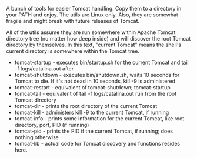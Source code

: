 A bunch of tools for easier Tomcat handling. Copy them to a directory in your PATH and enjoy.
The utils are Linux only. Also, they are somewhat fragile and might break with future releases
of Tomcat.

All of the utils assume they are run somewhere within Apache Tomcat directory tree (no matter
how deep inside) and will discover the root Tomcat directory by themselves. In this text,
"current Tomcat" means the shell's current directory is somewhere within the Tomcat tree.

* tomcat-startup - executes bin/startup.sh for the current Tomcat and tail -f logs/catalina.out after
* tomcat-shutdown - executes bin/shutdown.sh, waits 10 seconds for Tomcat to die. If it's not dead
                    in 10 seconds, kill -9 is administered
* tomcat-restart - equivalent of tomcat-shutdown; tomcat-startup
* tomcat-tail - equivalent of tail -f logs/catalina.out run from the root Tomcat directory
* tomcat-dir - prints the root directory of the current Tomcat
* tomcat-kill - administers kill -9 to the current Tomcat, if running
* tomcat-info - prints some information for the current Tomcat, like root directory, port, PID (if running)
* tomcat-pid - prints the PID if the current Tomcat, if running; does nothing otherwise
* tomcat-lib - actual code for Tomcat discovery and functions resides here. 

